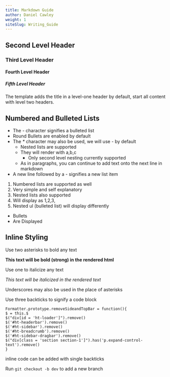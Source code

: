 ```yaml
---
title: Markdown Guide
author: Daniel Cawley
weight: 1
siteSlug: Writing_Guide
---
```


## Second Level Header

### Third Level Header

#### Fourth Level Header

##### Fifth Level Header

The template adds the title in a level-one header by default, start all content
with level two headers.

## Numbered and Bulleted Lists

- The - character signifies a bulleted list
- Round Bullets are enabled by default
- The _*_ character may also be used, we will use - by default
  - Nested lists are supported
  - They will render with a,b,c
    - Only second level nesting currently supported
  - As in paragraphs, you can continue to add text onto the next line in
  markdown
- A new line followed by a - signifies a new list item

1. Numbered lists are supported as well
2. Very simple and self explanatory
  1. Nested lists also supported
  2. Will display as 1,2,3,
3. Nested ul (bulleted list) will display differently
  - Bullets
  - Are Displayed

## Inline Styling

Use two asterisks to bold any text

**This text will be bold (strong) in the rendered html**

Use one to italicize any text

*This text will be italicized in the rendered text*

Underscores may also be used in the place of asterisks

Use three backticks to signify a code block

```
Formatter.prototype.removeSideandTopBar = function(){
$ = this.$
$("div[id = 'ht-loader']").remove()
$('#ht-headerbar').remove()
$('#ht-sidebar').remove()
$('#ht-breadcrumb').remove()
$('#ht-sidebar-dragbar').remove()
$("div[class = 'section section-1']").has('p.expand-control-text').remove()
}
```

inline code can be added with single backticks

Run `git checkout -b dev` to add a new branch 
